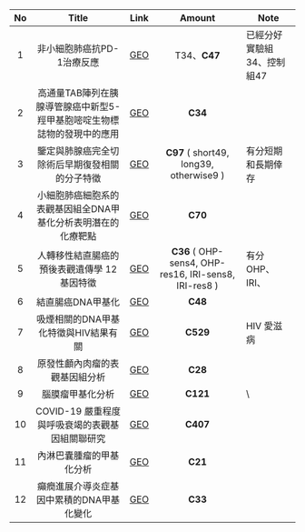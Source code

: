 | No  |                 Title                  |                                Link                                 |                        Amount                         | Note            |
| :-: | :------------------------------------: | :-----------------------------------------------------------------: | :---------------------------------------------------: | --------------- |
|  1  |            非小細胞肺癌抗PD-1治療反應             | [GEO](https://www.ncbi.nlm.nih.gov/geo/query/acc.cgi?acc=GSE115246) |                      T34、**C47**                      | 已經分好實驗組34、控制組47 |
|  2  | 高通量TAB陣列在胰腺導管腺癌中新型5-羥甲基胞嘧啶生物標誌物的發現中的應用 | [GEO](https://www.ncbi.nlm.nih.gov/geo/query/acc.cgi?acc=GSE118694) |                        **C34**                        |                 |
|  3  |        鑒定與肺腺癌完全切除術后早期復發相關的分子特徵         | [GEO](https://www.ncbi.nlm.nih.gov/geo/query/acc.cgi?acc=GSE132690) |        **C97** ( short49, long39, otherwise9 )        | 有分短期和長期倖存       |
|  4  |    小細胞肺癌細胞系的表觀基因組全DNA甲基化分析表明潛在的化療靶點    | [GEO](https://www.ncbi.nlm.nih.gov/geo/query/acc.cgi?acc=GSE145156) |                        **C70**                        |                 |
|  5  |        人轉移性結直腸癌的預後表觀遺傳學 12 基因特徵        | [GEO](https://www.ncbi.nlm.nih.gov/geo/query/acc.cgi?acc=GSE148766) | **C36** ( OHP-sens4, OHP-res16, IRI-sens8, IRI-res8 ) | 有分 OHP、IRI、     |
|  6  |               結直腸癌DNA甲基化               | [GEO](https://www.ncbi.nlm.nih.gov/geo/query/acc.cgi?acc=GSE166212) |                        **C48**                        |                 |
|  7  |         吸煙相關的DNA甲基化特徵與HIV結果有關          | [GEO](https://www.ncbi.nlm.nih.gov/geo/query/acc.cgi?acc=GSE117860) |                       **C529**                        | HIV 愛滋病         |
|  8  |            原發性顱內肉瘤的表觀基因組分析             | [GEO](https://www.ncbi.nlm.nih.gov/geo/query/acc.cgi?acc=GSE155660) |                        **C28**                        |                 |
|  9  |                腦膜瘤甲基化分析                | [GEO](https://www.ncbi.nlm.nih.gov/geo/query/acc.cgi?acc=GSE168726) |                       **C121**                        | \               |
| 10  |      COVID-19 嚴重程度與呼吸衰竭的表觀基因組關聯研究      | [GEO](https://www.ncbi.nlm.nih.gov/geo/query/acc.cgi?acc=GSE168739) |                       **C407**                        |                 |
| 11  |              內淋巴囊腫瘤的甲基化分析              | [GEO](https://www.ncbi.nlm.nih.gov/geo/query/acc.cgi?acc=GSE168808) |                        **C21**                        |                 |
| 12  |         癲癇進展介導炎症基因中累積的DNA甲基化變化         | [GEO](https://www.ncbi.nlm.nih.gov/geo/query/acc.cgi?acc=GSE168916) |                        **C33**                        |                 |




